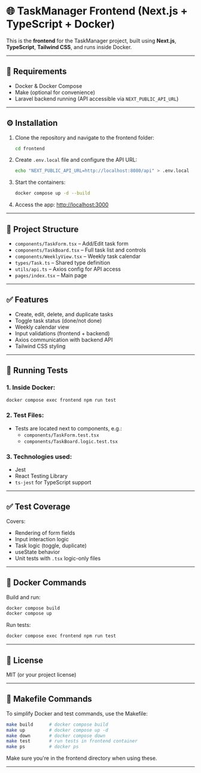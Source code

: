 # 🌐 TaskManager Frontend (Next.js + TypeScript + Docker)

This is the **frontend** for the TaskManager project, built using **Next.js**, **TypeScript**, **Tailwind CSS**, and runs inside Docker.

---

## 🚀 Requirements

- Docker & Docker Compose
- Make (optional for convenience)
- Laravel backend running (API accessible via `NEXT_PUBLIC_API_URL`)

---

## ⚙️ Installation

1. Clone the repository and navigate to the frontend folder:
   ```bash
   cd frontend
   ```

2. Create `.env.local` file and configure the API URL:
   ```bash
   echo "NEXT_PUBLIC_API_URL=http://localhost:8080/api" > .env.local
   ```

3. Start the containers:
   ```bash
   docker compose up -d --build
   ```

4. Access the app:
   [http://localhost:3000](http://localhost:3000)

---

## 📁 Project Structure

- `components/TaskForm.tsx` – Add/Edit task form
- `components/TaskBoard.tsx` – Full task list and controls
- `components/WeeklyView.tsx` – Weekly task calendar
- `types/Task.ts` – Shared type definition
- `utils/api.ts` – Axios config for API access
- `pages/index.tsx` – Main page

---

## ✅ Features

- Create, edit, delete, and duplicate tasks
- Toggle task status (done/not done)
- Weekly calendar view
- Input validations (frontend + backend)
- Axios communication with backend API
- Tailwind CSS styling

---

## 🧪 Running Tests

### 1. Inside Docker:
```bash
docker compose exec frontend npm run test
```

### 2. Test Files:
- Tests are located next to components, e.g.:
  - `components/TaskForm.test.tsx`
  - `components/TaskBoard.logic.test.tsx`

### 3. Technologies used:
- Jest
- React Testing Library
- `ts-jest` for TypeScript support

---

## ✅ Test Coverage

Covers:
- Rendering of form fields
- Input interaction logic
- Task logic (toggle, duplicate)
- useState behavior
- Unit tests with `.tsx` logic-only files

---

## 🐳 Docker Commands

Build and run:
```bash
docker compose build
docker compose up
```

Run tests:
```bash
docker compose exec frontend npm run test
```

---

## 📎 License

MIT (or your project license)

---

## 🧰 Makefile Commands

To simplify Docker and test commands, use the Makefile:

```bash
make build      # docker compose build
make up         # docker compose up -d
make down       # docker compose down
make test       # run tests in frontend container
make ps         # docker ps
```

Make sure you're in the frontend directory when using these.

---
